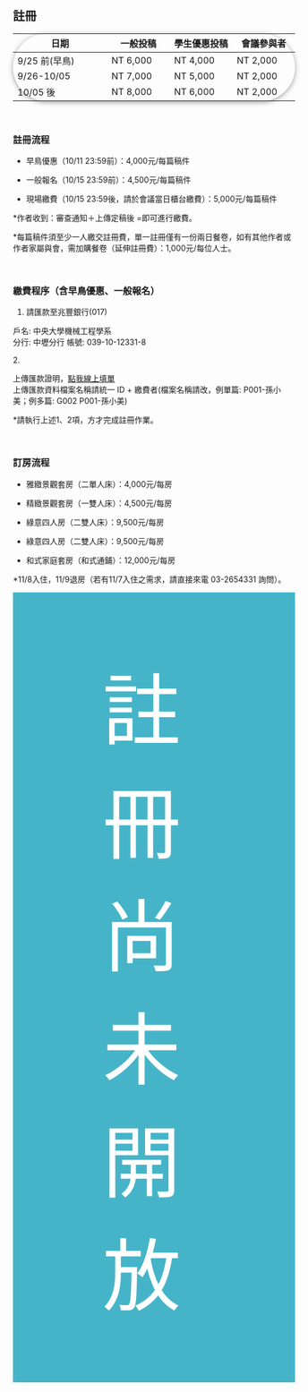 

## 註冊


<body>
    <div class="table-wrapper">
        <table class="table">
            <thead>
                <tr>
                    <th style="width: 30%;">日期</th>
                    <th style="width: 20%;">一般投稿</th>
                    <th style="width: 20%;">學生優惠投稿</th>
                    <th style="width: 20%;">會議參與者</th>
                </tr>
            </thead>
            <tbody>
                <tr>
                    <td>9/25 前(早鳥)</td>
                    <td>NT 6,000</td>
                    <td>NT 4,000</td>
                    <td>NT 2,000</td>
                </tr>
                <tr>
                    <td>9/26-10/05</td>
                    <td>NT 7,000</td>
                    <td>NT 5,000</td>
                    <td>NT 2,000</td>
                </tr>
                <tr>
                    <td>10/05 後</td>
                    <td>NT 8,000</td>
                    <td>NT 6,000</td>
                    <td>NT 2,000</td>
                </tr>
            </tbody>
        </table>
    </div>
<br/>

### 註冊流程
- <p>早鳥優惠（10/11 23:59前）：4,000元/每篇稿件</p>
- <p>一般報名（10/15 23:59前）：4,500元/每篇稿件</p>
- <p>現場繳費（10/15 23:59後，請於會議當日櫃台繳費）：5,000元/每篇稿件</p>
<p>*作者收到：審查通知＋上傳定稿後 =即可進行繳費。</p>
<p>*每篇稿件須至少一人繳交註冊費，單一註冊僅有一份兩日餐卷，如有其他作者或作者家屬與會，需加購餐卷（延伸註冊費）：1,000元/每位人士。</p>
<br/>

### 繳費程序（含早鳥優惠、一般報名）
1. <p>請匯款至兆豐銀行(017)<br/>
戶名: 中央大學機械工程學系<br/>
分行: 中壢分行
帳號: 039-10-12331-8</p>
2. <p>上傳匯款證明，<a href="">點我線上填單</a><br/>
上傳匯款資料檔案名稱請統一 ID + 繳費者(檔案名稱請改，例單篇: P001-孫小美；例多篇: G002 P001-孫小美)
</p>
<p>*請執行上述1、2項，方才完成註冊作業。</p>
<br/>

### 訂房流程
- <p>雅緻景觀套房（二單人床）：4,000元/每房</p>
- <p>精緻景觀套房（一雙人床）：4,500元/每房</p>
- <p>綠意四人房（二雙人床）：9,500元/每房</p>
- <p>綠意四人房（二雙人床）：9,500元/每房</p>
- <p>和式家庭套房（和式通鋪）：12,000元/每房</p>
<p>*11/8入住，11/9退房（若有11/7入住之需求，請直接來電 03-2654331 詢問）。</p>

   <div>
        <a class="registration-btn"
        href="#register" style = "pointer-events: none" alt = "Sign in / Registration now">
        註冊尚未開放
        </a>
    </div>

</body>

<style>
          /* 只影響 Markdown 區域的所有表格 --------------------------- */

            /* ============  外框（負責寬度、圓角、陰影、捲軸） ============ */
            .table-wrapper{
            width:fit-content;     /* 寬度 = 內容本身 (表格) */
            margin: left;             /* 置左 */ 
            border: 0.1vh solidrgba(213, 213, 213, 0.45);
            border-radius: 2vh;
            box-shadow: 0 2px 10px rgba(0, 0, 0, 0.38);
            }

          .md-content table,
          #markdown-container table{
            width: 100%;                /* 撐到跟外框一樣寬 */
            border-collapse: collapse;  /* 表頭／內容線條連在一起 */
            overflow:auto;
            box-shadow:0 3px 20px rgba(0,0,0,.08);
            font-family:"Segoe UI",Roboto,"Helvetica Neue",Arial,"Noto Sans",sans-serif;
            font-size:1rem;                     /* 16px，可視需要調整 */
            color:#333;
          }

          /* 表頭 ---------------------------------------------------- */
          .md-content th,
          #markdown-container th{
            font-weight:600;
            font-size:3.5vh;                  /* 稍大一點 */
            padding:2vh 3vh;
            text-align:left;                    /* 日期欄靠左 */
            border-bottom:0.4vh solid rgb(192, 192, 192);    /* 粗底線 */
            background:#fff;                    /* 白底，避免斑馬紋影響 */
          }
          .md-content th,
          #markdown-container th:not(:first-child){    
            text-align:left;
            }


          /* 表格內容 ------------------------------------------------ */
          .md-content td,
          #markdown-container td{
            font-size:3.5vh; 
            padding:2vh 3vh;
            border-bottom:0.2vh solid rgb(192, 192, 192);    /* 細底線 */
            background:#fff;     
            text-align:left; 
          }
            /* 表頭：金額欄改右對齊 */


            /* 最後一列不需要底線 */
            .md-content tr,
            #markdown-container tr:last-child td{
            border-bottom:none;
            }

          /* 表格過寬時的橫向捲軸 ------------------------------------ */
          .md-content table,
          #markdown-container table{
            display: block;
            overflow-x: auto;            /* 出現 scroll bar → 手機也不會被撐破版 */
            white-space: nowrap;         /* 視需要可拿掉；拿掉就會自動換行 */
          }

          /* 可選：讓表格置中且有圓角陰影 ------------------------------ */
          .md-content table,
          #markdown-container table{
            border-radius: 6px;
            box-shadow: 0 2px 6px rgba(0,0,0,.06);
          }
            /* ========================================
            註冊按鈕  (class="registration-btn")
            ======================================== */
            .registration-btn{
            /* 形狀 & 位置 ---------------------------------- */
            display:inline-block;     /* 寬度依文字自適應；改 block 可整塊可點 */
            padding:2.5vh 4vh;        /* 上下 / 左右，抓到你截圖那個比例 */
            border-radius:0;          /* 要圓角就改 4px、6px… */
            border:none;
            text-decoration:none;

            /* 顏色 & 字體 ---------------------------------- */
            background: rgba(70, 180, 200);       /* Bootstrap danger 紅再淡一點；自由微調 */
            color:#fff;
            font-size:3.5vh;         /* 跟截圖差不多的大字 */
            font-weight:400;          /* 不要超粗 */
            letter-spacing:0.5px;     /* 白字更清晰，可刪 */

            /* 互動態效果 ------------------------------------ */
            transition:background .2s ease, transform .05s ease;
            cursor:pointer;
            }
            .registration-btn:hover,
            .registration-btn:focus{
            background: #000000;       /* hover 深一階 */
            }
            .registration-btn:active{
            transform:translateY(1px);/* 按下微內縮，可刪 */
            }

        

</style>
